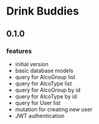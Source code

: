 # Drink Buddies

## 0.1.0
### features
- initial version
- basic database models
- query for AlcoGroup list
- query for AlcoType list
- query for AlcoGroup by id
- query for AlcoType by id
- query for User list
- mutation for creating new user
- JWT authentication
